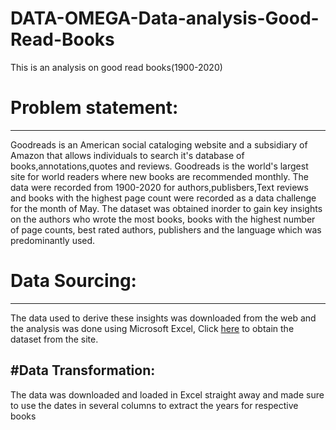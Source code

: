 # DATA-OMEGA-Data-analysis-Good-Read-Books
This is an analysis on good read books(1900-2020)

# Problem statement:
----
Goodreads is an American social cataloging website and a subsidiary of Amazon that allows individuals to search it's database of books,annotations,quotes and reviews.
Goodreads is the world's largest site for world readers where new books are recommended monthly.
The data were recorded from 1900-2020 for authors,publisbers,Text reviews and books with the highest page count were recorded as a data challenge for the month of May.
The dataset was obtained inorder to gain key insights on the authors who wrote the most books, books with the highest number of page counts, best rated authors, publishers and the language which was predominantly used.

# Data Sourcing:
----
The data used to derive these insights was downloaded from the web and the analysis was done using Microsoft Excel,
Click [here](dataomega.in/datachallenge/data-challenge--may-2022) to obtain the dataset from the site.

#Data Transformation:
----
The data was downloaded and loaded in Excel straight away and made sure to use the dates in several columns to extract the years for respective books


